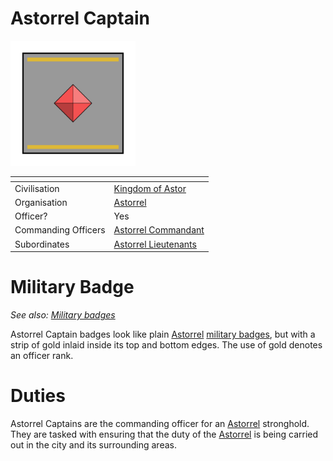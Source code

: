 # Astorrel Captain

<img src="../../../../../../images/ranks/astorrel-6-captain.png" height="200" />

| []() | |
| --- | --- |
| Civilisation | [Kingdom of Astor](../../../README.md) |
| Organisation | [Astorrel](../README.md) |
| Officer? | Yes |
| Commanding Officers | [Astorrel Commandant](7-commandant.md) |
| Subordinates | [Astorrel Lieutenants](5-lieutenant.md) |

# Military Badge

*See also: [Military badges](../../../military-badges.md)*

Astorrel Captain badges look like plain [Astorrel](../README.md) [military badges](../../../military-badges.md), but with a strip of gold inlaid inside its top and bottom edges. The use of gold denotes an officer rank.

# Duties

Astorrel Captains are the commanding officer for an [Astorrel](../README.md) stronghold. They are tasked with ensuring that the duty of the [Astorrel](../README.md) is being carried out in the city and its surrounding areas.
